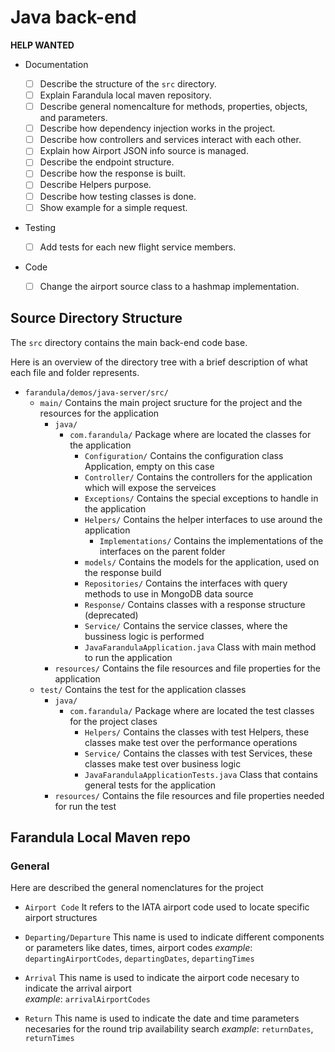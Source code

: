 # Java back-end



**HELP WANTED**

- Documentation

    - [ ] Describe the structure of the `src` directory.
    - [ ] Explain Farandula local maven repository.
    - [ ] Describe general nomencalture for methods, properties, objects, and parameters.
    - [ ] Describe how dependency injection works in the project.    
    - [ ] Describe how controllers and services interact with each other.
    - [ ] Explain how Airport JSON info source is managed.
    - [ ] Describe the endpoint structure.
    - [ ] Describe how the response is built.
    - [ ] Describe Helpers purpose.
    - [ ] Describe how testing classes is done.
    - [ ] Show example for a simple request.
   
- Testing
    - [ ] Add tests for each new flight service members.
   
- Code
    - [ ] Change the airport source class to a hashmap implementation.


## Source Directory Structure

The `src` directory contains the main back-end code base.

Here is an overview of the directory tree with a brief description of what each file and folder represents.

- `farandula/demos/java-server/src/`
    - `main/` Contains the main project sructure for the project and the resources for the application
        - `java/`
            - `com.farandula/` Package where are located the classes for the application
                - `Configuration/` Contains the configuration class Application, empty on this case
                - `Controller/` Contains the controllers for the application which will expose the serveices
                - `Exceptions/` Contains the special exceptions to handle in the application
                - `Helpers/` Contains the helper interfaces to use around the application
                    - `Implementations/` Contains the implementations of the interfaces on the parent folder
                - `models/` Contains the models for the application, used on the response build
                - `Repositories/` Contains the interfaces with query methods to use in MongoDB data source
                - `Response/` Contains classes with a response structure (deprecated)
                - `Service/` Contains the service classes, where the bussiness logic is performed
                - `JavaFarandulaApplication.java` Class with main method to run the application
        - `resources/` Contains the file resources and file properties for the application
    - `test/` Contains the test for the application classes
        - `java/`
            - `com.farandula/` Package where are located the test classes for the project clases
                - `Helpers/` Contains the classes with test Helpers, these classes make test over the performance operations
                - `Service/` Contains the classes with test Services, these classes make test over business logic
                - `JavaFarandulaApplicationTests.java` Class that contains general tests for the application
        - `resources/` Contains the file resources and file properties needed for run the test

## Farandula Local Maven repo

### General
Here are described the general nomenclatures for the project

- `Airport Code` It refers to the IATA airport code used to locate specific airport structures

- `Departing/Departure` This name is used to indicate different components or parameters like dates, times, airport codes
    _example_: `departingAirportCodes`, `departingDates`, `departingTimes`

- `Arrival` This name is used to indicate the airport code necesary to indicate the arrival airport  
    _example_: `arrivalAirportCodes`

- `Return` This name is used to indicate the date and time parameters necesaries for the round trip availability search
   _example_: `returnDates`, `returnTimes`
